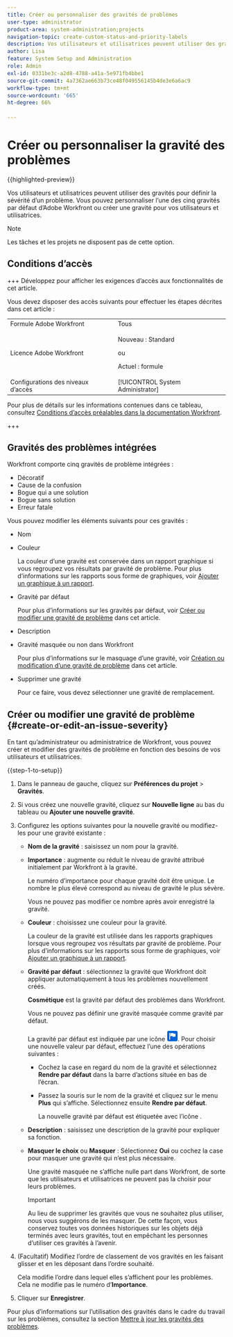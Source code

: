 ```yaml
---
title: Créer ou personnaliser des gravités de problèmes
user-type: administrator
product-area: system-administration;projects
navigation-topic: create-custom-status-and-priority-labels
description: Vos utilisateurs et utilisatrices peuvent utiliser des gravités pour définir la sévérité d’un problème. Vous pouvez personnaliser l’une des cinq gravités par défaut d’Adobe Workfront ou créer une gravité pour vos utilisateurs et utilisatrices.
author: Lisa
feature: System Setup and Administration
role: Admin
exl-id: 0331be3c-a2d8-4788-a41a-5e971fb4bbe1
source-git-commit: 4a7362ae663b73ce48f049556145b4de3e6a6ac9
workflow-type: tm+mt
source-wordcount: '665'
ht-degree: 66%

---
```


# Créer ou personnaliser la gravité des problèmes

{{highlighted-preview}}

<!--<span class="preview">The highlighted information on this page refers to functionality not yet generally available. It is available only in the Preview Sandbox environment, and is being released in a phased rollout to Production.</span>-->

<!--
DON'T DELETE, DRAFT OR HIDE THIS ARTICLE. IT IS LINKED TO THE PRODUCT, THROUGH THE CONTEXT SENSITIVE HELP LINKS.

Linked to Understanding Issue Severity.
-->

Vos utilisateurs et utilisatrices peuvent utiliser des gravités pour définir la sévérité d’un problème. Vous pouvez personnaliser l’une des cinq gravités par défaut d’Adobe Workfront ou créer une gravité pour vos utilisateurs et utilisatrices.

>[!NOTE]
>
>Les tâches et les projets ne disposent pas de cette option.

## Conditions d’accès

+++ Développez pour afficher les exigences d’accès aux fonctionnalités de cet article.

Vous devez disposer des accès suivants pour effectuer les étapes décrites dans cet article :

<table style="table-layout:auto"> 
 <col> 
 <col> 
 <tbody> 
  <tr> 
   <td role="rowheader">Formule Adobe Workfront</td> 
   <td>Tous</td> 
  </tr> 
  <tr> 
   <td role="rowheader">Licence Adobe Workfront</td> 
   <td>
     <p>Nouveau : Standard</p>
     <p>ou</p>
     <p>Actuel : formule</p>
   </td> 
  </tr> 
  <tr> 
   <td role="rowheader">Configurations des niveaux d’accès</td> 
   <td>[!UICONTROL System Administrator]</td>
  </tr> 
 </tbody> 
</table>

Pour plus de détails sur les informations contenues dans ce tableau, consultez [Conditions d’accès préalables dans la documentation Workfront](/help/quicksilver/administration-and-setup/add-users/access-levels-and-object-permissions/access-level-requirements-in-documentation.md).

+++

## Gravités des problèmes intégrées

Workfront comporte cinq gravités de problème intégrées :

* Décoratif
* Cause de la confusion
* Bogue qui a une solution
* Bogue sans solution
* Erreur fatale

Vous pouvez modifier les éléments suivants pour ces gravités :

* Nom
* Couleur

  La couleur d’une gravité est conservée dans un rapport graphique si vous regroupez vos résultats par gravité de problème. Pour plus d’informations sur les rapports sous forme de graphiques, voir [Ajouter un graphique à un rapport](../../../reports-and-dashboards/reports/creating-and-managing-reports/add-chart-report.md).

* Gravité par défaut

  Pour plus d’informations sur les gravités par défaut, voir [Créer ou modifier une gravité de problème](#create-or-edit-an-issue-severity) dans cet article.

* Description
* Gravité masquée ou non dans Workfront

  Pour plus d’informations sur le masquage d’une gravité, voir [Création ou modification d’une gravité de problème](#create-or-edit-an-issue-severity) dans cet article.

* Supprimer une gravité

  Pour ce faire, vous devez sélectionner une gravité de remplacement.

## Créer ou modifier une gravité de problème {#create-or-edit-an-issue-severity}

En tant qu’administrateur ou administratrice de Workfront, vous pouvez créer et modifier des gravités de problème en fonction des besoins de vos utilisateurs et utilisatrices.

{{step-1-to-setup}}

1. Dans le panneau de gauche, cliquez sur **Préférences du projet** > **Gravités**.

1. Si vous créez une nouvelle gravité, cliquez sur <span class="preview">**Nouvelle ligne** au bas du tableau</span> ou **Ajouter une nouvelle gravité**.
1. Configurez les options suivantes pour la nouvelle gravité ou modifiez-les pour une gravité existante :

   * **Nom de la gravité** : saisissez un nom pour la gravité.
   * **Importance** : augmente ou réduit le niveau de gravité attribué initialement par Workfront à la gravité.

     Le numéro d’importance pour chaque gravité doit être unique. Le nombre le plus élevé correspond au niveau de gravité le plus sévère.

     Vous ne pouvez pas modifier ce nombre après avoir enregistré la gravité.

   * **Couleur** : choisissez une couleur pour la gravité.

     La couleur de la gravité est utilisée dans les rapports graphiques lorsque vous regroupez vos résultats par gravité de problème. Pour plus d’informations sur les rapports sous forme de graphiques, voir [Ajouter un graphique à un rapport](/help/quicksilver/reports-and-dashboards/reports/creating-and-managing-reports/add-chart-report.md).

   * **Gravité par défaut** : sélectionnez la gravité que Workfront doit appliquer automatiquement à tous les problèmes nouvellement créés.

     **Cosmétique** est la gravité par défaut des problèmes dans Workfront.

     Vous ne pouvez pas définir une gravité masquée comme gravité par défaut.

     <div class="preview">

     La gravité par défaut est indiquée par une icône ![Icône de gravité par défaut](assets/default-icon.png). Pour choisir une nouvelle valeur par défaut, effectuez l’une des opérations suivantes :

      * Cochez la case en regard du nom de la gravité et sélectionnez **Rendre par défaut** dans la barre d’actions située en bas de l’écran.
      * Passez la souris sur le nom de la gravité et cliquez sur le menu **Plus** qui s’affiche. Sélectionnez ensuite **Rendre par défaut**.

        La nouvelle gravité par défaut est étiquetée avec l’icône .

     </div>

   * **Description** : saisissez une description de la gravité pour expliquer sa fonction.
   * <span class="preview">**Masquer le choix**</span> ou **Masquer** : <span class="preview">Sélectionnez **Oui**</span> ou cochez la case pour masquer une gravité qui n’est plus nécessaire.

     Une gravité masquée ne s’affiche nulle part dans Workfront, de sorte que les utilisateurs et utilisatrices ne peuvent pas la choisir pour leurs problèmes.

     >[!IMPORTANT]
     >
     >Au lieu de supprimer les gravités que vous ne souhaitez plus utiliser, nous vous suggérons de les masquer. De cette façon, vous conservez toutes vos données historiques sur les objets déjà terminés avec leurs gravités, tout en empêchant les personnes d’utiliser ces gravités à l’avenir.

1. (Facultatif) Modifiez l’ordre de classement de vos gravités en les faisant glisser et en les déposant dans l’ordre souhaité.

   Cela modifie l’ordre dans lequel elles s’affichent pour les problèmes. Cela ne modifie pas le numéro d’**Importance**.

1. Cliquer sur **Enregistrer**.

Pour plus d’informations sur l’utilisation des gravités dans le cadre du travail sur les problèmes, consultez la section [Mettre à jour les gravités des problèmes](../../../manage-work/issues/issue-information/update-issue-severity.md).
